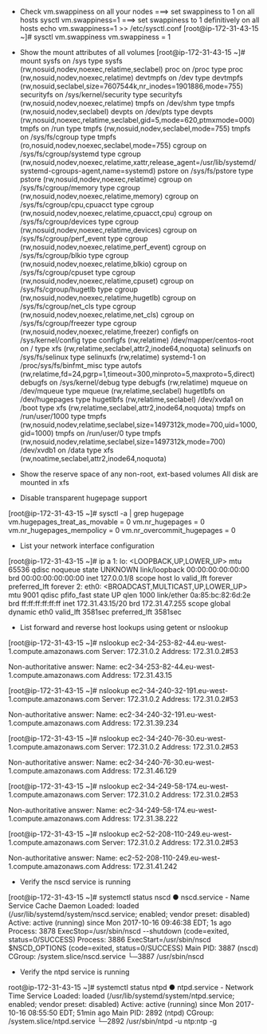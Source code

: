 - Check vm.swappiness on all your nodes
===> set swappiness to 1 on all hosts
sysctl vm.swappiness=1
===> set swappiness to 1 definitively on all hosts
echo vm.swappiness=1 >> /etc/sysctl.conf
[root@ip-172-31-43-15 ~]# sysctl vm.swappiness
vm.swappiness = 1

- Show the mount attributes of all volumes
[root@ip-172-31-43-15 ~]# mount
sysfs on /sys type sysfs (rw,nosuid,nodev,noexec,relatime,seclabel)
proc on /proc type proc (rw,nosuid,nodev,noexec,relatime)
devtmpfs on /dev type devtmpfs (rw,nosuid,seclabel,size=7607544k,nr_inodes=1901886,mode=755)
securityfs on /sys/kernel/security type securityfs (rw,nosuid,nodev,noexec,relatime)
tmpfs on /dev/shm type tmpfs (rw,nosuid,nodev,seclabel)
devpts on /dev/pts type devpts (rw,nosuid,noexec,relatime,seclabel,gid=5,mode=620,ptmxmode=000)
tmpfs on /run type tmpfs (rw,nosuid,nodev,seclabel,mode=755)
tmpfs on /sys/fs/cgroup type tmpfs (ro,nosuid,nodev,noexec,seclabel,mode=755)
cgroup on /sys/fs/cgroup/systemd type cgroup (rw,nosuid,nodev,noexec,relatime,xattr,release_agent=/usr/lib/systemd/systemd-cgroups-agent,name=systemd)
pstore on /sys/fs/pstore type pstore (rw,nosuid,nodev,noexec,relatime)
cgroup on /sys/fs/cgroup/memory type cgroup (rw,nosuid,nodev,noexec,relatime,memory)
cgroup on /sys/fs/cgroup/cpu,cpuacct type cgroup (rw,nosuid,nodev,noexec,relatime,cpuacct,cpu)
cgroup on /sys/fs/cgroup/devices type cgroup (rw,nosuid,nodev,noexec,relatime,devices)
cgroup on /sys/fs/cgroup/perf_event type cgroup (rw,nosuid,nodev,noexec,relatime,perf_event)
cgroup on /sys/fs/cgroup/blkio type cgroup (rw,nosuid,nodev,noexec,relatime,blkio)
cgroup on /sys/fs/cgroup/cpuset type cgroup (rw,nosuid,nodev,noexec,relatime,cpuset)
cgroup on /sys/fs/cgroup/hugetlb type cgroup (rw,nosuid,nodev,noexec,relatime,hugetlb)
cgroup on /sys/fs/cgroup/net_cls type cgroup (rw,nosuid,nodev,noexec,relatime,net_cls)
cgroup on /sys/fs/cgroup/freezer type cgroup (rw,nosuid,nodev,noexec,relatime,freezer)
configfs on /sys/kernel/config type configfs (rw,relatime)
/dev/mapper/centos-root on / type xfs (rw,relatime,seclabel,attr2,inode64,noquota)
selinuxfs on /sys/fs/selinux type selinuxfs (rw,relatime)
systemd-1 on /proc/sys/fs/binfmt_misc type autofs (rw,relatime,fd=24,pgrp=1,timeout=300,minproto=5,maxproto=5,direct)
debugfs on /sys/kernel/debug type debugfs (rw,relatime)
mqueue on /dev/mqueue type mqueue (rw,relatime,seclabel)
hugetlbfs on /dev/hugepages type hugetlbfs (rw,relatime,seclabel)
/dev/xvda1 on /boot type xfs (rw,relatime,seclabel,attr2,inode64,noquota)
tmpfs on /run/user/1000 type tmpfs (rw,nosuid,nodev,relatime,seclabel,size=1497312k,mode=700,uid=1000,gid=1000)
tmpfs on /run/user/0 type tmpfs (rw,nosuid,nodev,relatime,seclabel,size=1497312k,mode=700)
/dev/xvdb1 on /data type xfs (rw,noatime,seclabel,attr2,inode64,noquota)

- Show the reserve space of any non-root, ext-based volumes
All disk are mounted in xfs

- Disable transparent hugepage support

[root@ip-172-31-43-15 ~]# sysctl -a | grep hugepage
vm.hugepages_treat_as_movable = 0
vm.nr_hugepages = 0
vm.nr_hugepages_mempolicy = 0
vm.nr_overcommit_hugepages = 0

- List your network interface configuration

[root@ip-172-31-43-15 ~]# ip a
1: lo: <LOOPBACK,UP,LOWER_UP> mtu 65536 qdisc noqueue state UNKNOWN 
    link/loopback 00:00:00:00:00:00 brd 00:00:00:00:00:00
    inet 127.0.0.1/8 scope host lo
       valid_lft forever preferred_lft forever
2: eth0: <BROADCAST,MULTICAST,UP,LOWER_UP> mtu 9001 qdisc pfifo_fast state UP qlen 1000
    link/ether 0a:85:bc:82:6d:2e brd ff:ff:ff:ff:ff:ff
    inet 172.31.43.15/20 brd 172.31.47.255 scope global dynamic eth0
       valid_lft 3581sec preferred_lft 3581sec

- List forward and reverse host lookups using getent or nslookup

[root@ip-172-31-43-15 ~]# nslookup ec2-34-253-82-44.eu-west-1.compute.amazonaws.com
Server:		172.31.0.2
Address:	172.31.0.2#53

Non-authoritative answer:
Name:	ec2-34-253-82-44.eu-west-1.compute.amazonaws.com
Address: 172.31.43.15

[root@ip-172-31-43-15 ~]# nslookup ec2-34-240-32-191.eu-west-1.compute.amazonaws.com
Server:		172.31.0.2
Address:	172.31.0.2#53

Non-authoritative answer:
Name:	ec2-34-240-32-191.eu-west-1.compute.amazonaws.com
Address: 172.31.39.234

[root@ip-172-31-43-15 ~]# nslookup ec2-34-240-76-30.eu-west-1.compute.amazonaws.com
Server:		172.31.0.2
Address:	172.31.0.2#53

Non-authoritative answer:
Name:	ec2-34-240-76-30.eu-west-1.compute.amazonaws.com
Address: 172.31.46.129

[root@ip-172-31-43-15 ~]# nslookup ec2-34-249-58-174.eu-west-1.compute.amazonaws.com
Server:		172.31.0.2
Address:	172.31.0.2#53

Non-authoritative answer:
Name:	ec2-34-249-58-174.eu-west-1.compute.amazonaws.com
Address: 172.31.38.222

[root@ip-172-31-43-15 ~]# nslookup ec2-52-208-110-249.eu-west-1.compute.amazonaws.com
Server:		172.31.0.2
Address:	172.31.0.2#53

Non-authoritative answer:
Name:	ec2-52-208-110-249.eu-west-1.compute.amazonaws.com
Address: 172.31.41.242

- Verify the nscd service is running

[root@ip-172-31-43-15 ~]# systemctl status nscd
● nscd.service - Name Service Cache Daemon
   Loaded: loaded (/usr/lib/systemd/system/nscd.service; enabled; vendor preset: disabled)
   Active: active (running) since Mon 2017-10-16 09:46:38 EDT; 1s ago
  Process: 3878 ExecStop=/usr/sbin/nscd --shutdown (code=exited, status=0/SUCCESS)
  Process: 3886 ExecStart=/usr/sbin/nscd $NSCD_OPTIONS (code=exited, status=0/SUCCESS)
 Main PID: 3887 (nscd)
   CGroup: /system.slice/nscd.service
           └─3887 /usr/sbin/nscd

- Verify the ntpd service is running

root@ip-172-31-43-15 ~]# systemctl status ntpd
● ntpd.service - Network Time Service
   Loaded: loaded (/usr/lib/systemd/system/ntpd.service; enabled; vendor preset: disabled)
   Active: active (running) since Mon 2017-10-16 08:55:50 EDT; 51min ago
 Main PID: 2892 (ntpd)
   CGroup: /system.slice/ntpd.service
           └─2892 /usr/sbin/ntpd -u ntp:ntp -g
